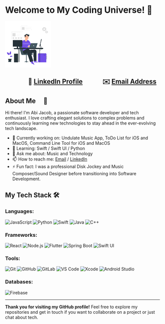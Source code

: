 # Welcome to My Coding Universe! 🌌

![Developer Animation](https://github.com/abijacob/abijacob/blob/main/Animation%20-%201718001123239%20(1).gif)

## &nbsp; &nbsp; &nbsp; &nbsp; &nbsp; &nbsp; &nbsp; &nbsp;📎 [LinkedIn Profile](https://www.linkedin.com/in/abi-jacob) &nbsp; &nbsp; &nbsp; &nbsp; &nbsp; &nbsp; ✉️ [Email Address](mailto:abijacob92@gmail.com) 

## About Me &nbsp; &nbsp; 🌟 

Hi there! I'm Abi Jacob, a passionate software developer and tech enthusiast. I love crafting elegant solutions to complex problems and continuously learning new technologies to stay ahead in the ever-evolving tech landscape.

- 🚀 Currently working on: Undulate Music App, ToDo List for iOS and MacOS, Command Line Tool for iOS and MacOS
- 🌱 Learning: Swift / Swift UI / Python
- 💬 Ask me about: Music and Technology
- 📫 How to reach me: [Email](abijacob92@gmail.com) / [LinkedIn](https://www.linkedin.com/in/abi-jacob/) 
- ⚡ Fun fact: I was a professional Disk Jockey and Music Composer/Sound Designer before transitioning into Software Development.

## My Tech Stack 🛠️

### Languages:
![JavaScript](https://img.shields.io/badge/JavaScript-F7DF1E?style=for-the-badge&logo=javascript&logoColor=black)
![Python](https://img.shields.io/badge/Python-3776AB?style=for-the-badge&logo=python&logoColor=white)
![Swift](https://img.shields.io/badge/Swift-FA7343?style=for-the-badge&logo=swift&logoColor=white)
![Java](https://img.shields.io/badge/Java-007396?style=for-the-badge&logo=java&logoColor=white)
![C++](https://img.shields.io/badge/C++-00599C?style=for-the-badge&logo=cplusplus&logoColor=white)

### Frameworks:
![React](https://img.shields.io/badge/React-61DAFB?style=for-the-badge&logo=react&logoColor=black)
![Node.js](https://img.shields.io/badge/Node.js-339933?style=for-the-badge&logo=nodedotjs&logoColor=white)
![Flutter](https://img.shields.io/badge/Flutter-02569B?style=for-the-badge&logo=flutter&logoColor=white)
![Spring Boot](https://img.shields.io/badge/Spring_Boot-6DB33F?style=for-the-badge&logo=springboot&logoColor=white)
![Swift UI](https://img.shields.io/badge/Swift_UI-FA7343?style=for-the-badge&logo=swift&logoColor=white)

### Tools:
![Git](https://img.shields.io/badge/Git-F05032?style=for-the-badge&logo=git&logoColor=white)
![GitHub](https://img.shields.io/badge/GitHub-181717?style=for-the-badge&logo=github&logoColor=white)
![GitLab](https://img.shields.io/badge/GitLab-330F63?style=for-the-badge&logo=gitlab&logoColor=white)
![VS Code](https://img.shields.io/badge/VS_Code-007ACC?style=for-the-badge&logo=visual-studio-code&logoColor=white)
![Xcode](https://img.shields.io/badge/Xcode-1575F9?style=for-the-badge&logo=xcode&logoColor=white)
![Android Studio](https://img.shields.io/badge/Android_Studio-3DDC84?style=for-the-badge&logo=android-studio&logoColor=white)

### Databases:
![Firebase](https://img.shields.io/badge/Firebase-FFCA28?style=for-the-badge&logo=firebase&logoColor=black)


---

**Thank you for visiting my GitHub profile!** Feel free to explore my repositories and get in touch if you want to collaborate on a project or just chat about tech.
